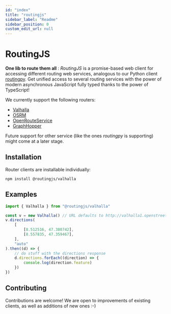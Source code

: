```yaml
---
id: "index"
title: "routingjs"
sidebar_label: "Readme"
sidebar_position: 0
custom_edit_url: null
---
```


# RoutingJS

**One lib to route them all** : _RoutingJS_ is a promise-based web client for accessing different
routing web services, analogous to our Python client [routingpy](https://github.com/gis-ops/routing-py). Get unified access to several routing services with the power of modern asynchronous JavaScript fully typed thanks to the power of TypeScript!

We currently support the following routers:

-   [Valhalla](https://github.com/valhalla/valhalla)
-   [OSRM](http://project-osrm.org)
-   [OpenRouteService](https://openrouteservice.org)
-   [GraphHopper](https://graphhopper.com)

Future support for other service (like the ones _routingpy_ is supporting) might come at a later stage.

## Installation

Router clients are installable individually:

```
npm install @routingjs/valhalla
```

## Examples

```js
import { Valhalla } from "@routingjs/valhalla"

const v = new Valhalla() // URL defaults to http://valhalla1.openstreetmap.de
v.directions(
    [
        [8.512516, 47.380742],
        [8.557835, 47.359467],
    ],
    "auto"
).then((d) => {
    // do stuff with the directions response
    d.directions.forEach((direction) => {
        console.log(direction.feature)
    })
})
```

## Contributing

Contributions are welcome! We are open to improvements of existing clients, as well as additions of
new ones :-)
